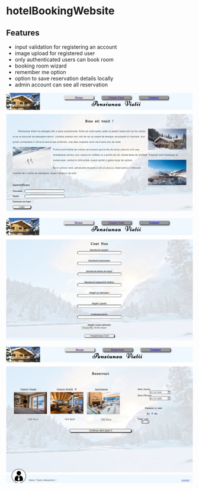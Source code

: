 # hotelBookingWebsite


## Features

* input validation for registering an account
* image upload for registered user
* only authenticated users can book room
* booking room wizard
* remember me option
* option to save reservation details locally
* admin account can see all reservation

![features](./screenshots/Capture1.JPG)

![features](./screenshots/Capture2.JPG)

![features](./screenshots/Capture3.JPG)
